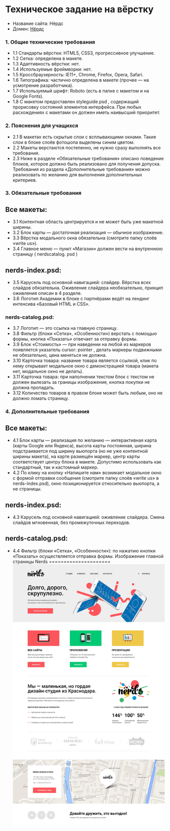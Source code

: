 # Техническое задание на вёрстку

* Название сайта: Нёрдс
* Домен: [Нёрдс](https://orynik.github.io/Nerds)

### 1. Общие технические требования

* 1.1 Стандарты вёрстки: HTML5, CSS3, прогрессивное улучшение.
* 1.2 Сетка: определена в макете.
* 1.3 Адаптивность вёрстки: нет.
* 1.4 Используемые фреймворки: нет.
* 1.5 Кроссбраузерность: IE11+, Chrome, Firefox, Opera, Safari.
* 1.6 Типографика: частично определена в макете (прочее — на усмотрение разработчика).
* 1.7 Используемый шрифт: Roboto (есть в папке с макетом и на Google Fonts).
* 1.8 С макетом предоставлен styleguide.psd , содержащий прорисовку состояний элементов
  интерфейса. При любых расхождениях с макетами он должен иметь наивысший приоритет.

### 2. Пояснения для учащихся

* 2.1 В макетах есть скрытые слои с всплывающими окнами. Такие слои в блоке слоёв
фотошопа выделены синим цветом.
* 2.2 Макеты верстаются постепенно, не нужно сразу выполнять все требования.
* 2.3 Ниже в разделе «Обязательные требования» описано поведение блоков, которое должно
быть реализовано для получения допуска. Требования из раздела «Дополнительные
требования» можно реализовать по желанию для выполнения дополнительных критериев.

### 3. Обязательные требования

## Все макеты:
* 3.1 Контентная область центрируется и не может быть уже макетной ширины.
* 3.2 Блок карты — достаточная реализация — обычное изображение.
* 3.3 Вёрстка модального окна обязательна (смотрите папку слоёв «write us»).
* 3.4 Главное меню — пункт «Магазин» должен вести на внутреннюю страницу ( nerdscatalog.
  psd )
## nerds-index.psd:
* 3.5 Карусель под основной навигацией: слайдер. Вёрстка всех слайдов обязательна.
  Оживление слайдера необязательно, принцип оживления описан в 4 разделе.
* 3.6 Логотип Академии в блоке с партнёрами ведёт на лендинг интенсива «Базовый HTML и
  CSS».

### nerds-catalog.psd:
* 3.7 Логотип — это ссылка на главную страницу.
* 3.8 Фильтр (блоки «Сетка», «Особенности») верстать с помощью формы, кнопка «Показать»
  отвечает за отправку формы.
* 3.9 Блок «Стоимость» — при наведении на любой из маркеров появляется указатель cursor:
  pointer , делать маркеры подвижными не обязательно, цена меняться не должна.
* 3.10 Карточка товара: название товара является ссылкой, клик по нему открывает модальное
  окно с демонстрацией товара (макета нет, модальное окно не делать).
* 3.11 Карточка товара: при наполнении текстом блок с текстом не должен вылезать за границы
  изображения, кнопка покупки не должна пропадать.
* 3.12 Количество товаров в правом блоке может быть любым, оно не должно ломать страницу.

### 4. Дополнительные требования
## Все макеты:
* 4.1 Блок карты — реализация по желанию — интерактивная карта (карты Google или
  Яндекса), высота карты постоянная, ширина подстраивается под ширину вьюпорта (но не уже
  контентной ширины макета), на карте размещён маркер, центр карты соответствует центру
  блока в макете. Допустимо использовать как стандартный, так и кастомный маркер.
* 4.2 По клику на кнопку «Напишите нам» возникает модальное окно с формой отправки
  сообщения (смотрите папку слоёв «write us» в nerds-index.psd), окно позиционируется
  относительно вьюпорта, а не страницы.
## nerds-index.psd:
* 4.3 Карусель под основной навигацией: оживление слайдера. Cмена слайдов мгновенная, без
  промежуточных переходов.
## nerds-catalog.psd:
* 4.4 Фильтр (блоки «Сетка», «Особенности»): по нажатию кнопки «Показать» осуществляется
  отправка формы.
Изображение главной страницы Nerds
=====================
![Изображение главной страницы Nerds](nerds-index.jpg)
